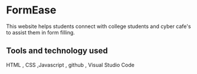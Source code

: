 # FormEase
This website helps students connect with college students and cyber cafe's to assist them in form filling.
## Tools and technology used ##
HTML , CSS ,Javascript , github , Visual Studio Code

